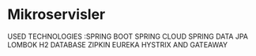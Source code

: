 # Mikroservisler
USED TECHNOLOGIES :SPRING BOOT SPRING CLOUD SPRING DATA JPA LOMBOK H2 DATABASE ZIPKIN EUREKA HYSTRIX AND  GATEAWAY 
